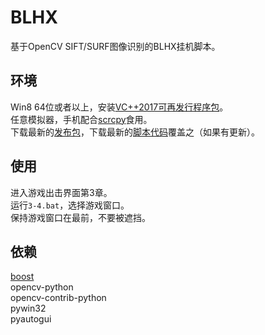 # BLHX

基于OpenCV SIFT/SURF图像识别的BLHX挂机脚本。<br />

## 环境

Win8 64位或者以上，安装[VC++2017可再发行程序包](https://support.microsoft.com/zh-cn/help/2977003/the-latest-supported-visual-c-downloads)。<br />
任意模拟器，手机配合[scrcpy](https://github.com/Genymobile/scrcpy)食用。<br />
下载最新的[发布包](https://github.com/GiriMind/BLHX/releases)，下载最新的[脚本代码](https://github.com/GiriMind/BLHX/archive/master.zip)覆盖之（如果有更新）。<br />

## 使用

进入游戏出击界面第3章。<br />
运行`3-4.bat`，选择游戏窗口。<br />
保持游戏窗口在最前，不要被遮挡。<br />

## 依赖

[boost](https://www.boost.org)<br />
opencv-python<br />
opencv-contrib-python<br />
pywin32<br />
pyautogui<br />
